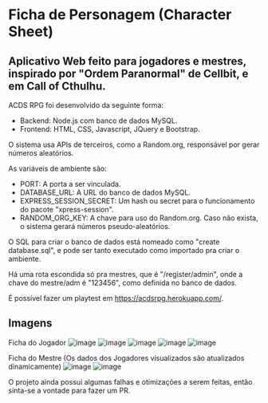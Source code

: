 # Ficha de Personagem (Character Sheet)

## Aplicativo Web feito para jogadores e mestres, inspirado por "Ordem Paranormal" de Cellbit, e em Call of Cthulhu.

ACDS RPG foi desenvolvido da seguinte forma:
  - Backend: Node.js com banco de dados MySQL.
  - Frontend: HTML, CSS, Javascript, JQuery e Bootstrap.

O sistema usa APIs de terceiros, como a Random.org, responsável por gerar números aleatórios.

As variáveis de ambiente são:
  - PORT: A porta a ser vinculada.
  - DATABASE_URL: A URL do banco de dados MySQL.
  - EXPRESS_SESSION_SECRET: Um hash ou secret para o funcionamento do pacote "xpress-session".
  - RANDOM_ORG_KEY: A chave para uso do Random.org. Caso não exista, o sistema gerará números pseudo-aleatórios.

O SQL para criar o banco de dados está nomeado como "create database.sql", e pode ser tanto executado como importado pra criar o ambiente.

Há uma rota escondida só pra mestres, que é "/register/admin", onde a chave do mestre/adm é "123456", como definida no banco de dados.

É possível fazer um playtest em https://acdsrpg.herokuapp.com/.

## Imagens

Ficha do Jogador
![image](https://user-images.githubusercontent.com/71353674/128062727-a813062a-5419-4cae-aa6e-ccb5ac87b0ff.png)
![image](https://user-images.githubusercontent.com/71353674/128062793-11e0a8b6-2d3e-4d8a-af91-0647129db8fc.png)
![image](https://user-images.githubusercontent.com/71353674/128062838-7feca0d6-9aa6-4eaf-972b-b5994eb282a6.png)
![image](https://user-images.githubusercontent.com/71353674/128062874-11a699ff-2780-4460-a8b3-ca21bee89c03.png)
![image](https://user-images.githubusercontent.com/71353674/128063032-85a201e7-6074-4732-b825-5863efb879aa.png)

Ficha do Mestre (Os dados dos Jogadores visualizados são atualizados dinamicamente)
![image](https://user-images.githubusercontent.com/71353674/128062938-81cfb058-0123-47df-95d1-fd9d8055908a.png)
![image](https://user-images.githubusercontent.com/71353674/128062964-4a61bd54-0e07-4ca3-82c1-da9a03167181.png)


O projeto ainda possui algumas falhas e otimizações a serem feitas, então sinta-se a vontade para fazer um PR.

